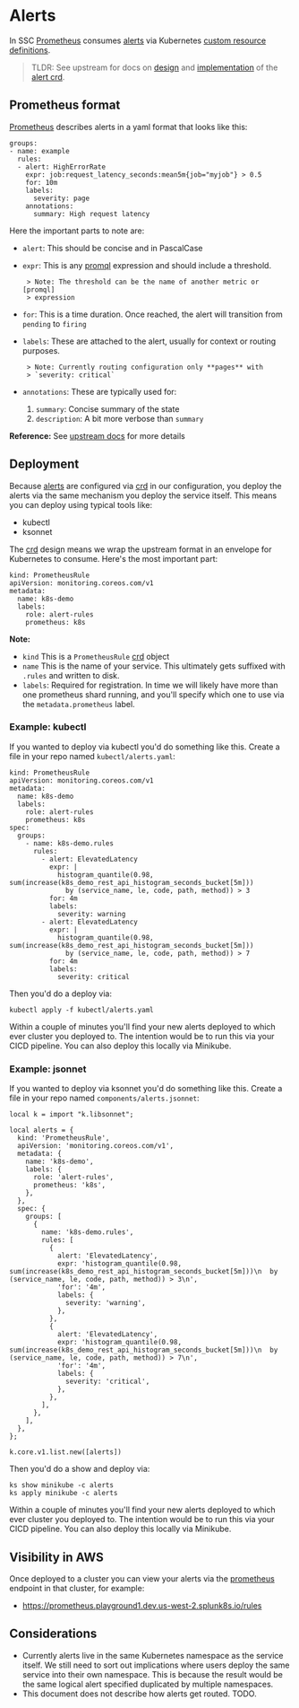 # Alerts

In SSC [Prometheus][prometheus] consumes [alerts] via Kubernetes
[custom resource definitions][crd].

> TLDR: See upstream for docs on [design] and [implementation] of the
> [alert crd].

## Prometheus format

[Prometheus][prometheus] describes alerts in a yaml format that looks
like this:

```
groups:
- name: example
  rules:
  - alert: HighErrorRate
    expr: job:request_latency_seconds:mean5m{job="myjob"} > 0.5
    for: 10m
    labels:
      severity: page
    annotations:
      summary: High request latency
```

Here the important parts to note are:

- `alert`: This should be concise and in PascalCase
- `expr`: This is any [promql] expression and should include a
  threshold.

       > Note: The threshold can be the name of another metric or [promql]
       > expression
- `for`: This is a time duration. Once reached, the alert will
  transition from `pending` to `firing`
- `labels`: These are attached to the alert, usually for context or
  routing purposes.

       > Note: Currently routing configuration only **pages** with
       > `severity: critical`
- `annotations`: These are typically used for:
    1. `summary`: Concise summary of the state
    1. `description`: A bit more verbose than `summary`

**Reference:** See [upstream docs][alerts] for more details

## Deployment

Because [alerts] are configured via [crd] in our configuration, you
deploy the alerts via the same mechanism you deploy the service
itself. This means you can deploy using typical tools like:

- kubectl
- ksonnet

The [crd] design means we wrap the upstream format in an envelope for
Kubernetes to consume. Here's the most important part:

```
kind: PrometheusRule
apiVersion: monitoring.coreos.com/v1
metadata:
  name: k8s-demo
  labels:
    role: alert-rules
    prometheus: k8s
```

**Note:**

- `kind` This is a `PrometheusRule` [crd] object
- `name` This is the name of your service. This ultimately gets
  suffixed with `.rules` and written to disk.
- `labels`: Required for registration. In time we will likely have
  more than one prometheus shard running, and you'll specify which one
  to use via the `metadata.prometheus` label.

### Example: kubectl

If you wanted to deploy via kubectl you'd do something like this.
Create a file in your repo named `kubectl/alerts.yaml`:

```
kind: PrometheusRule
apiVersion: monitoring.coreos.com/v1
metadata:
  name: k8s-demo
  labels:
    role: alert-rules
    prometheus: k8s
spec:
  groups:
    - name: k8s-demo.rules
      rules:
        - alert: ElevatedLatency
          expr: |
            histogram_quantile(0.98, sum(increase(k8s_demo_rest_api_histogram_seconds_bucket[5m]))
              by (service_name, le, code, path, method)) > 3
          for: 4m
          labels:
            severity: warning
        - alert: ElevatedLatency
          expr: |
            histogram_quantile(0.98, sum(increase(k8s_demo_rest_api_histogram_seconds_bucket[5m]))
              by (service_name, le, code, path, method)) > 7
          for: 4m
          labels:
            severity: critical
```

Then you'd do a deploy via:

```
kubectl apply -f kubectl/alerts.yaml
```

Within a couple of minutes you'll find your new alerts deployed to
which ever cluster you deployed to. The intention would be to run this
via your CICD pipeline. You can also deploy this locally via Minikube.

### Example: jsonnet

If you wanted to deploy via ksonnet you'd do something like this.
Create a file in your repo named `components/alerts.jsonnet`:

```
local k = import "k.libsonnet";

local alerts = {
  kind: 'PrometheusRule',
  apiVersion: 'monitoring.coreos.com/v1',
  metadata: {
    name: 'k8s-demo',
    labels: {
      role: 'alert-rules',
      prometheus: 'k8s',
    },
  },
  spec: {
    groups: [
      {
        name: 'k8s-demo.rules',
        rules: [
          {
            alert: 'ElevatedLatency',
            expr: 'histogram_quantile(0.98, sum(increase(k8s_demo_rest_api_histogram_seconds_bucket[5m]))\n  by (service_name, le, code, path, method)) > 3\n',
            'for': '4m',
            labels: {
              severity: 'warning',
            },
          },
          {
            alert: 'ElevatedLatency',
            expr: 'histogram_quantile(0.98, sum(increase(k8s_demo_rest_api_histogram_seconds_bucket[5m]))\n  by (service_name, le, code, path, method)) > 7\n',
            'for': '4m',
            labels: {
              severity: 'critical',
            },
          },
        ],
      },
    ],
  },
};

k.core.v1.list.new([alerts])
```

Then you'd do a show and deploy via:

```
ks show minikube -c alerts
ks apply minikube -c alerts
```

Within a couple of minutes you'll find your new alerts deployed to
which ever cluster you deployed to. The intention would be to run this
via your CICD pipeline. You can also deploy this locally via Minikube.

## Visibility in AWS

Once deployed to a cluster you can view your alerts via the
[prometheus] endpoint in that cluster, for example:

- https://prometheus.playground1.dev.us-west-2.splunk8s.io/rules

## Considerations

- Currently alerts live in the same Kubernetes namespace as the
  service itself. We still need to sort out implications where users
  deploy the same service into their own namespace. This is because
  the result would be the same logical alert specified duplicated by
  multiple namespaces.
- This document does not describe how alerts get routed. TODO.

[//]: <> (References)

[alert crd]: example/prometheus-operator-crd/prometheusrule.crd.yaml
[alerts]: https://prometheus.io/docs/prometheus/latest/configuration/alerting_rules/
[crd]: https://kubernetes.io/docs/tasks/access-kubernetes-api/extend-api-custom-resource-definitions/
[design]: https://docs.google.com/document/d/1V5pSP_b3Q7j79-IByr1_p77LRcjGHszkUu0lO09Homs/edit?usp=sharing
[implementation]: https://github.com/coreos/prometheus-operator/pull/1333
[prometheus]: https://prometheus.io/
[prometheus operator]: https://github.com/coreos/prometheus-operator
[promql]: https://prometheus.io/docs/prometheus/latest/querying/basics/
